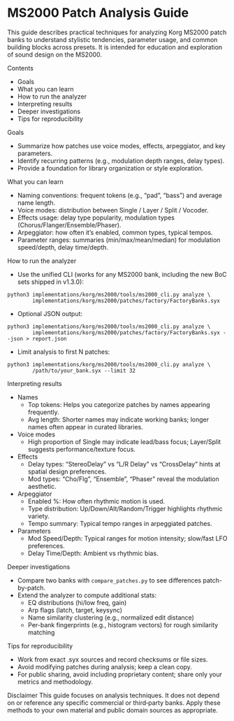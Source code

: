 # MS2000 Patch Analysis Guide

This guide describes practical techniques for analyzing Korg MS2000 patch banks to understand stylistic tendencies, parameter usage, and common building blocks across presets. It is intended for education and exploration of sound design on the MS2000.

Contents
- Goals
- What you can learn
- How to run the analyzer
- Interpreting results
- Deeper investigations
- Tips for reproducibility

Goals
- Summarize how patches use voice modes, effects, arpeggiator, and key parameters.
- Identify recurring patterns (e.g., modulation depth ranges, delay types).
- Provide a foundation for library organization or style exploration.

What you can learn
- Naming conventions: frequent tokens (e.g., “pad”, “bass”) and average name length.
- Voice modes: distribution between Single / Layer / Split / Vocoder.
- Effects usage: delay type popularity, modulation types (Chorus/Flanger/Ensemble/Phaser).
- Arpeggiator: how often it’s enabled, common types, typical tempos.
- Parameter ranges: summaries (min/max/mean/median) for modulation speed/depth, delay time/depth.

How to run the analyzer
- Use the unified CLI (works for any MS2000 bank, including the new BoC sets shipped in v1.3.0):
```
python3 implementations/korg/ms2000/tools/ms2000_cli.py analyze \
        implementations/korg/ms2000/patches/factory/FactoryBanks.syx
```

- Optional JSON output:
```
python3 implementations/korg/ms2000/tools/ms2000_cli.py analyze \
        implementations/korg/ms2000/patches/factory/FactoryBanks.syx --json > report.json
```

- Limit analysis to first N patches:
```
python3 implementations/korg/ms2000/tools/ms2000_cli.py analyze \
        /path/to/your_bank.syx --limit 32
```

Interpreting results
- Names
  - Top tokens: Helps you categorize patches by names appearing frequently.
  - Avg length: Shorter names may indicate working banks; longer names often appear in curated libraries.
- Voice modes
  - High proportion of Single may indicate lead/bass focus; Layer/Split suggests performance/texture focus.
- Effects
  - Delay types: “StereoDelay” vs “L/R Delay” vs “CrossDelay” hints at spatial design preferences.
  - Mod types: “Cho/Flg”, “Ensemble”, “Phaser” reveal the modulation aesthetic.
- Arpeggiator
  - Enabled %: How often rhythmic motion is used.
  - Type distribution: Up/Down/Alt/Random/Trigger highlights rhythmic variety.
  - Tempo summary: Typical tempo ranges in arpeggiated patches.
- Parameters
  - Mod Speed/Depth: Typical ranges for motion intensity; slow/fast LFO preferences.
  - Delay Time/Depth: Ambient vs rhythmic bias.

Deeper investigations
- Compare two banks with `compare_patches.py` to see differences patch-by-patch.
- Extend the analyzer to compute additional stats:
  - EQ distributions (hi/low freq, gain)
  - Arp flags (latch, target, keysync)
  - Name similarity clustering (e.g., normalized edit distance)
  - Per-bank fingerprints (e.g., histogram vectors) for rough similarity matching

Tips for reproducibility
- Work from exact .syx sources and record checksums or file sizes.
- Avoid modifying patches during analysis; keep a clean copy.
- For public sharing, avoid including proprietary content; share only your metrics and methodology.

Disclaimer
This guide focuses on analysis techniques. It does not depend on or reference any specific commercial or third‑party banks. Apply these methods to your own material and public domain sources as appropriate.

